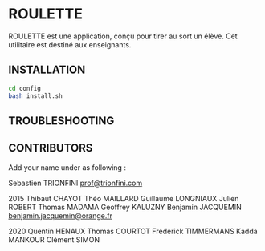 # ROULETTE

ROULETTE est une application, conçu pour tirer au sort un élève. Cet utilitaire est destiné aux enseignants.



## INSTALLATION

```bash
cd config
bash install.sh
```



## TROUBLESHOOTING




## CONTRIBUTORS

Add your name under as following :

Sebastien TRIONFINI prof@trionfini.com

2015
Thibaut CHAYOT
Théo MAILLARD
Guillaume LONGNIAUX
Julien ROBERT
Thomas MADAMA
Geoffrey KALUZNY
Benjamin JACQUEMIN <benjamin.jacquemin@orange.fr>

2020
Quentin HENAUX
Thomas COURTOT
Frederick TIMMERMANS
Kadda MANKOUR
Clément SIMON